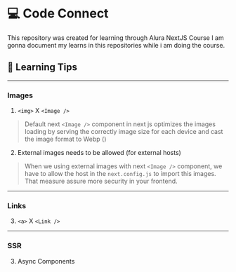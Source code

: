 # 💻 Code Connect

This repository was created for learning through Alura NextJS Course
I am gonna document my learns in this repositories while i am doing the course.

## 📖 Learning Tips

---

### Images

1. `<img>` X `<Image />`

> Default next `<Image />` component in next js optimizes the images loading by serving the correctly image size for each device and cast the image format to Webp ()

2. External images needs to be allowed (for external hosts)

> When we using external images with next `<Image />` component, we have to allow the host in the `next.config.js` to import this images. That measure assure more security in your frontend.

---

### Links

3. `<a>` X `<Link />`

> 

---
### SSR

3. Async Components

